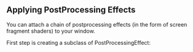 Applying PostProcessing Effects
-------------------------------

You can attach a chain of postprocessing effects (in the form of screen fragment shaders) to your window.

First step is creating a subclass of PostProcessingEffect:

```cs
```
